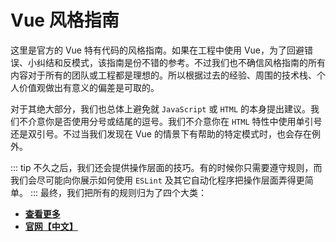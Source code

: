 # Vue 风格指南

这里是官方的 Vue 特有代码的风格指南。如果在工程中使用 Vue，为了回避错误、小纠结和反模式，该指南是份不错的参考。不过我们也不确信风格指南的所有内容对于所有的团队或工程都是理想的。所以根据过去的经验、周围的技术栈、个人价值观做出有意义的偏差是可取的。

对于其绝大部分，我们也总体上避免就 `JavaScript` 或 `HTML` 的本身提出建议。我们不介意你是否使用分号或结尾的逗号。我们不介意你在 `HTML` 特性中使用单引号还是双引号。不过当我们发现在 Vue 的情景下有帮助的特定模式时，也会存在例外。

::: tip
不久之后，我们还会提供操作层面的技巧。有的时候你只需要遵守规则，而我们会尽可能向你展示如何使用 `ESLint` 及其它自动化程序把操作层面弄得更简单。
:::
最终，我们把所有的规则归为了四个大类：

- **[查看更多](https://cn.vuejs.org/v2/style-guide/)**
- **[官网【中文】](https://cn.vuejs.org/)**
